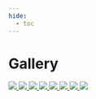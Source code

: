 ```yaml
---
hide:
  - toc
---
```


# Gallery

<div class="gallery">
    <a href="circle" class="thumbnail" title="Circle">
        <img src="images/circle.svg">
    </a>
    <!-- <a href="donuts" class="thumbnail">
        <img src="images/donuts.svg">
    </a> -->
    <a href="concentric-circles" class="thumbnail" title="Concentric Circles">
        <img src="images/concentric-circles.svg">
    </a>
    <a href="grid-of-circles" class="thumbnail" title="Grid of Circles">
        <img src="images/grid-of-circles.svg">
    </a>
    <a href="grid-of-concentric-circles" class="thumbnail" title="Grid of Concentric Circles">
        <img src="images/grid-of-concentric-circles.svg">
    </a>
    <a href="random-concentric-circles" class="thumbnail" title="Random Concentric Circles">
        <img src="images/random-concentric-circles.svg">
    </a>
    <a href="grid-of-random-concentric-circles" class="thumbnail" title="Grid of Random Concentric Circles">
        <img src="images/grid-of-random-concentric-circles.svg">
    </a>
    <a href="checker-board" class="thumbnail" title="Checker Board">
        <img src="images/checker-board.svg">
    </a>
    <a href="flag-of-italy" class="thumbnail" title="Flag of Italy">
        <img src="images/flag-of-italy.svg">
    </a>
</div>